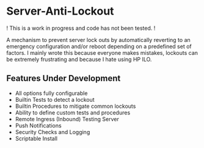 # Server-Anti-Lockout
! This is a work in progress and code has not been tested. !

A mechanism to prevent server lock outs by automatically reverting to an emergency configuration and/or reboot depending on a predefined set of factors. I mainly wrote this because everyone makes mistakes, lockouts can be extremely frustrating and because I hate using HP ILO.  

## Features Under Development
- All options fully configurable
- Builtin Tests to detect a lockout
- Builtin Procedures to mitigate common lockouts
- Ability to define custom tests and procedures
- Remote Ingress (Inbound) Testing Server 
- Push Notifications
- Security Checks and Logging
- Scriptable Install
